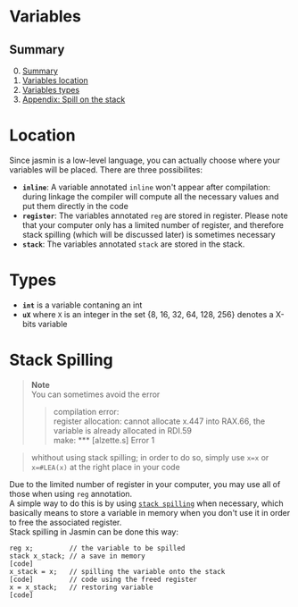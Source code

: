 # Variables

## Summary
0. [Summary](#summary)
1. [Variables location](#location)
1. [Variables types](#types)
2. [Appendix: Spill on the stack](#stack-spilling)

# Location

Since jasmin is a low-level language, you can actually choose where your variables will be placed. There are three possibilites:
 - **`inline`**: A variable annotated `inline` won't appear after compilation: during linkage the compiler will compute all the necessary values and put them directly in the code
 - **`register`**: The variables annotated `reg` are stored in register. Please note that your computer only has a limited number of register, and therefore stack spilling (which will be discussed later) is sometimes necessary
 - **`stack`**: The variables annotated `stack` are stored in the stack.

# Types
 - **`int`** is a variable contaning an int
 - **`uX`** where `X` is an integer in the set {8, 16, 32, 64, 128, 256} denotes a X-bits  variable
# Stack Spilling

> **Note**  
> You can sometimes avoid the error
> > compilation error:  
> > register allocation: cannot allocate x.447 into RAX.66, the variable is already allocated in RDI.59  
> > make: *** [alzette.s] Error 1  

> whithout using stack spilling; in order to do so, simply use `x=x` or `x=#LEA(x)` at the right place in your code

Due to the limited number of register in your computer, you may use all of those when using `reg` annotation.  
A simple way to do this is by using [`stack spilling`](https://en.wikipedia.org/wiki/Register_allocation) when necessary, which basically means to store a variable in memory when you don't use it in order to free the associated register.  
Stack spilling in Jasmin can be done this way:
```
reg x;         // the variable to be spilled
stack x_stack; // a save in memory
[code]
x_stack = x;   // spilling the variable onto the stack
[code]         // code using the freed register
x = x_stack;   // restoring variable
[code]
```
